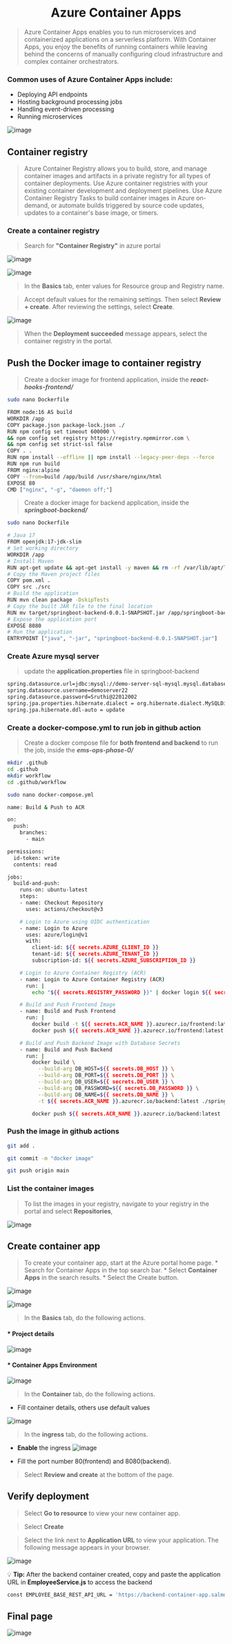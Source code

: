<div align="center"><h1>Azure Container Apps</h1></div>

> Azure Container Apps enables you to run microservices and containerized applications on a serverless platform. With Container Apps, you enjoy the benefits of running containers while leaving behind the concerns of manually configuring cloud infrastructure and complex container orchestrators.
### Common uses of Azure Container Apps include:
* Deploying API endpoints
* Hosting background processing jobs
* Handling event-driven processing
* Running microservices

![image](https://github.com/user-attachments/assets/aada39da-2bf2-4b5d-8320-3559b65ec447)

## Container registry
> Azure Container Registry allows you to build, store, and manage container images and artifacts in a private registry for all types of container deployments. Use Azure container registries with your existing container development and deployment pipelines. Use Azure Container Registry Tasks to build container images in Azure on-demand, or automate builds triggered by source code updates, updates to a container's base image, or timers.

### Create a container registry
> Search for **"Container Registry"** in azure portal

![image](https://github.com/user-attachments/assets/77b48c17-5df8-476d-a38c-7673ab9fbe5c)

![image](https://github.com/user-attachments/assets/f5a03ee3-e1bb-4ed1-8339-c9da6b029f5d)

> In the **Basics** tab, enter values for Resource group and Registry name.

> Accept default values for the remaining settings. Then select **Review + create**. After reviewing the settings, select **Create**. 

![image](https://github.com/user-attachments/assets/7ca04ed9-237a-42ad-a7b4-caf1d5b36109)

> When the **Deployment succeeded** message appears, select the container registry in the portal.

## Push the Docker image to container registry
> Create a docker image for frontend application, inside the **<i>react-hooks-frontend/</i>**
```bash
sudo nano Dockerfile
```

```bash
FROM node:16 AS build
WORKDIR /app
COPY package.json package-lock.json ./
RUN npm config set timeout 600000 \
&& npm config set registry https://registry.npmmirror.com \
&& npm config set strict-ssl false
COPY . .
RUN npm install --offline || npm install --legacy-peer-deps --force
RUN npm run build
FROM nginx:alpine
COPY --from=build /app/build /usr/share/nginx/html
EXPOSE 80
CMD ["nginx", "-g", "daemon off;"]
```
> Create a docker image for backend application, inside the **<i>springboot-backend/</i>**
```bash
sudo nano Dockerfile
```
```bash
# Java 17
FROM openjdk:17-jdk-slim
# Set working directory
WORKDIR /app
# Install Maven
RUN apt-get update && apt-get install -y maven && rm -rf /var/lib/apt/lists/*
# Copy the Maven project files
COPY pom.xml .
COPY src ./src
# Build the application
RUN mvn clean package -DskipTests
# Copy the built JAR file to the final location
RUN mv target/springboot-backend-0.0.1-SNAPSHOT.jar /app/springboot-backend-0.0.1-SNAPSHOT.jar
# Expose the application port
EXPOSE 8080
# Run the application
ENTRYPOINT ["java", "-jar", "springboot-backend-0.0.1-SNAPSHOT.jar"]
```
### Create Azure mysql server

> update the **application.properties** file in springboot-backend
```bash
spring.datasource.url=jdbc:mysql://demo-server-sql-mysql.mysql.database.azure.com:3306/employees?useSSL=true&requireSSL=true&verifyServerCertificate=true
spring.datasource.username=demoserver22
spring.datasource.password=Sruthi@22012002
spring.jpa.properties.hibernate.dialect = org.hibernate.dialect.MySQLDialect
spring.jpa.hibernate.ddl-auto = update
```
### Create a docker-compose.yml to run job in github action

> Create a docker compose file for **both frontend and backend** to run the job, inside the **<i>ems-ops-phase-0/</i>**

```bash
mkdir .github
cd .github
mkdir workflow
cd .github/workflow
```

```bash
sudo nano docker-compose.yml
```
```bash
name: Build & Push to ACR

on:
  push:
    branches:
      - main

permissions:
  id-token: write
  contents: read

jobs:
  build-and-push:
    runs-on: ubuntu-latest
    steps:
    - name: Checkout Repository
      uses: actions/checkout@v3

    # Login to Azure using OIDC authentication
    - name: Login to Azure
      uses: azure/login@v1
      with:
        client-id: ${{ secrets.AZURE_CLIENT_ID }}
        tenant-id: ${{ secrets.AZURE_TENANT_ID }}
        subscription-id: ${{ secrets.AZURE_SUBSCRIPTION_ID }}

    # Login to Azure Container Registry (ACR)
    - name: Login to Azure Container Registry (ACR)
      run: |
        echo "${{ secrets.REGISTRY_PASSWORD }}" | docker login ${{ secrets.ACR_NAME }}.azurecr.io -u ${{ secrets.REGISTRY_USERNAME }} --password-stdin

    # Build and Push Frontend Image
    - name: Build and Push Frontend
      run: |
        docker build -t ${{ secrets.ACR_NAME }}.azurecr.io/frontend:latest ./react-hooks-frontend
        docker push ${{ secrets.ACR_NAME }}.azurecr.io/frontend:latest

    # Build and Push Backend Image with Database Secrets
    - name: Build and Push Backend
      run: |
        docker build \
          --build-arg DB_HOST=${{ secrets.DB_HOST }} \
          --build-arg DB_PORT=${{ secrets.DB_PORT }} \
          --build-arg DB_USER=${{ secrets.DB_USER }} \
          --build-arg DB_PASSWORD=${{ secrets.DB_PASSWORD }} \
          --build-arg DB_NAME=${{ secrets.DB_NAME }} \
          -t ${{ secrets.ACR_NAME }}.azurecr.io/backend:latest ./springboot-backend

        docker push ${{ secrets.ACR_NAME }}.azurecr.io/backend:latest
```
### Push the image in github actions
```bash
git add .
```
```bash
git commit -m "docker image"
```
```bash
git push origin main
```
### List the container images
> To list the images in your registry, navigate to your registry in the portal and select **Repositories**,

![image](https://github.com/user-attachments/assets/18020b13-41ee-4e43-90d3-d031d8dc8fa4)

## Create container app
 > To create your container app, start at the Azure portal home page.
    * Search for Container Apps in the top search bar.
    * Select **Container Apps** in the search results.
    * Select the Create button.

![image](https://github.com/user-attachments/assets/5edc8f28-3979-41f6-926e-b501c631d43c)

![image](https://github.com/user-attachments/assets/296215be-f104-4fd7-b120-2e044b070fd6)

> In the **Basics** tab, do the following actions.

#### * Project details
![image](https://github.com/user-attachments/assets/dc3bf724-3cab-43e5-aa9e-753b7796edb8)

#### * Container Apps Environment
![image](https://github.com/user-attachments/assets/d98dad1d-a5c3-4f35-b0aa-24ae58c5f0f5)

> In the **Container** tab, do the following actions.

* Fill container details, others use default values
  
![image](https://github.com/user-attachments/assets/1305ebfd-fe7d-4d7c-8baf-939828ef0fdd)

> In the **ingress** tab, do the following actions.

* <b>Enable</b> the ingress
![image](https://github.com/user-attachments/assets/a2d6f898-b438-4f0e-aa9f-ee715ca4c2be)

* Fill the port number 80(frontend) and 8080(backend).

> Select **Review and create** at the bottom of the page.

## Verify deployment

> Select **Go to resource** to view your new container app.

> Select **Create**

> Select the link next to **Application URL** to view your application. The following message appears in your browser.

![image](https://github.com/user-attachments/assets/3c81f63f-aaf4-445c-b4d4-f16f39fc31ff)

 💡 **Tip:** After the backend container created, copy and paste the application URL in **EmployeeService.js** to access the backend
 
 ```bash
const EMPLOYEE_BASE_REST_API_URL = 'https://backend-container-app.salmonhill-fdb0b10f.eastus.azurecontainerapps.io/api/v1/employees';
```

## Final page

![image](https://github.com/user-attachments/assets/e6dbfd58-6a34-46ac-af48-298a44265b50)


